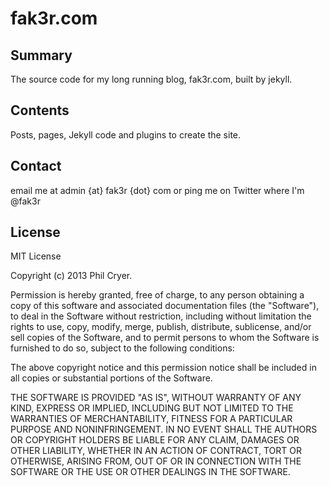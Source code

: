fak3r.com
=========

## Summary

The source code for my long running blog, fak3r.com, built by jekyll.

## Contents

Posts, pages, Jekyll code and plugins to create the site.

## Contact

email me at admin {at} fak3r {dot} com or ping me on Twitter where I'm @fak3r

## License 

MIT License

Copyright (c) 2013 Phil Cryer.

Permission is hereby granted, free of charge, to any person obtaining a copy of this software and associated documentation files (the "Software"), to deal in the Software without restriction, including without limitation the rights to use, copy, modify, merge, publish, distribute, sublicense, and/or sell copies of the Software, and to permit persons to whom the Software is furnished to do so, subject to the following conditions:

The above copyright notice and this permission notice shall be included in all copies or substantial portions of the Software.

THE SOFTWARE IS PROVIDED "AS IS", WITHOUT WARRANTY OF ANY KIND, EXPRESS OR IMPLIED, INCLUDING BUT NOT LIMITED TO THE WARRANTIES OF MERCHANTABILITY, FITNESS FOR A PARTICULAR PURPOSE AND NONINFRINGEMENT. IN NO EVENT SHALL THE AUTHORS OR COPYRIGHT HOLDERS BE LIABLE FOR ANY CLAIM, DAMAGES OR OTHER LIABILITY, WHETHER IN AN ACTION OF CONTRACT, TORT OR OTHERWISE, ARISING FROM, OUT OF OR IN CONNECTION WITH THE SOFTWARE OR THE USE OR OTHER DEALINGS IN THE SOFTWARE.
